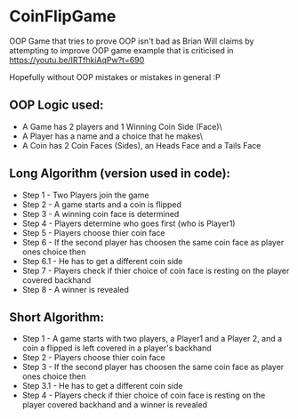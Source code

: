 # CoinFlipGame
OOP Game that tries to prove OOP isn't bad as Brian Will claims by attempting to improve OOP game example that is criticised in https://youtu.be/IRTfhkiAqPw?t=690

Hopefully without OOP mistakes or mistakes in general :P

## OOP Logic used:
* A Game has 2 players and 1 Winning Coin Side (Face)\
* A Player has a name and a choice that he makes\
* A Coin has 2 Coin Faces (Sides), an Heads Face and a Tails Face

## Long Algorithm (version used in code):
* Step 1 -    Two Players join the game
* Step 2 -    A game starts and a coin is flipped
* Step 3 -    A winning coin face is determined
* Step 4 -    Players determine who goes first (who is Player1)
* Step 5 -    Players choose thier coin face
* Step 6 -      If the second player has choosen the same coin face as player ones choice then
* Step 6.1 -        He has to get a different coin side
* Step 7 -    Players check if thier choice of coin face is resting on the player covered backhand
* Step 8 -    A winner is revealed

## Short Algorithm:
* Step 1 -    A game starts with two players, a Player1 and a Player 2, and a coin a flipped is left covered in a player's backhand
* Step 2 -    Players choose thier coin face
* Step 3 -      If the second player has choosen the same coin face as player ones choice then
* Step 3.1 -        He has to get a different coin side
* Step 4 -    Players check if thier choice of coin face is resting on the player covered backhand and a winner is revealed
